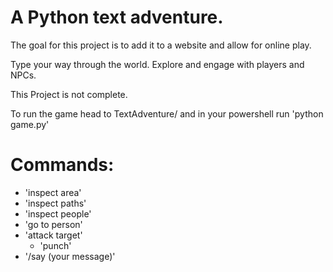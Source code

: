 # A Python text adventure. 

The goal for this project is to add it to a website
and allow for online play.

Type your way through the world. Explore and engage with players and NPCs.

This Project is not complete.

To run the game head to TextAdventure/ and in your powershell run 'python game.py'

# Commands:

- 'inspect area'
- 'inspect paths'
- 'inspect people'
- 'go to person'
- 'attack target'
   - 'punch'
- '/say (your message)'


